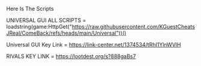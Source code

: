 Here Is The Scripts

UNIVERSAL GUI ALL SCRIPTS = loadstring(game:HttpGet("https://raw.githubusercontent.com/KGuestCheatsJReal/ComeBack/refs/heads/main/Universal"))()

Universal GUI Key Link = https://link-center.net/1374534/tRhI1YlnWVlH

RIVALS KEY LINK = https://lootdest.org/s?888gaBs7
